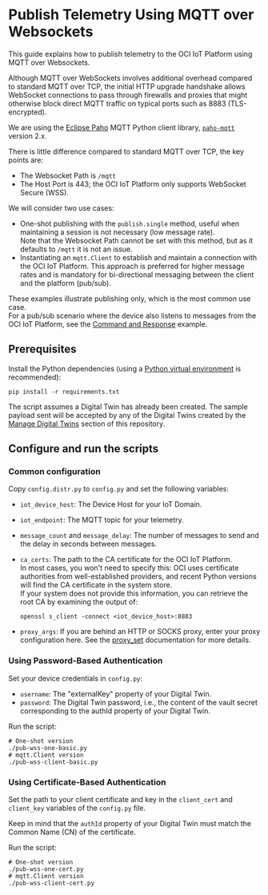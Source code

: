 # Publish Telemetry Using MQTT over Websockets

This guide explains how to publish telemetry to the OCI IoT Platform using MQTT over Websockets.

Although MQTT over WebSockets involves additional overhead compared to standard MQTT
over TCP, the initial HTTP upgrade handshake allows WebSocket connections to pass
through firewalls and proxies that might otherwise block direct MQTT traffic on typical
ports such as 8883 (TLS-encrypted).

We are using the [Eclipse Paho](http://eclipse.org/paho/) MQTT Python client library,
[`paho-mqtt`](https://pypi.org/project/paho-mqtt/) version 2.x.

There is little difference compared to standard MQTT over TCP, the key points are:

- The Websocket Path is `/mqtt`
- The Host Port is 443; the OCI IoT Platform only supports WebSocket Secure (WSS).

We will consider two use cases:

- One-shot publishing with the `publish.single` method, useful when maintaining a
  session is not necessary (low message rate).  
  Note that the Websocket Path cannot be set with this method, but as it defaults
  to `/mqtt` it is not an issue.
- Instantiating an `mqtt.Client` to establish and maintain a connection with the OCI
  IoT Platform. This approach is preferred for higher message rates and is mandatory for
  bi-directional messaging between the client and the platform (pub/sub).

These examples illustrate publishing only, which is the most common use case.  
For a pub/sub scenario where the device also listens to messages from the OCI IoT Platform,
see the [Command and Response](../../..) example.

## Prerequisites

Install the Python dependencies
(using a [Python virtual environment](https://docs.python.org/3/library/venv.html) is recommended):

```shell
pip install -r requirements.txt
```

The script assumes a Digital Twin has already been created.
The sample payload sent will be accepted by any of the Digital Twins created by the
[Manage Digital Twins](../../script/manage-dt/) section of this repository.

## Configure and run the scripts

### Common configuration

Copy `config.distr.py` to `config.py` and set the following variables:

- `iot_device_host`: The Device Host for your IoT Domain.
- `iot_endpoint`: The  MQTT topic for your telemetry.
- `message_count` and `message_delay`: The number of messages to send and the delay in
  seconds between messages.
- `ca_certs`: The path to the CA certificate for the OCI IoT Platform.  
  In most cases, you won't need to specify this: OCI uses certificate authorities from
  well-established providers, and recent Python versions will find the CA certificate
  in the system store.  
  If your system does not provide this information, you can retrieve the root CA by
  examining the output of:

  ```shell
  openssl s_client -connect <iot_device_host>:8883
  ```

- `proxy_args`: If you are behind an HTTP or SOCKS proxy, enter your proxy configuration
  here. See the
  [proxy_set](https://eclipse.dev/paho/files/paho.mqtt.python/html/client.html#paho.mqtt.client.Client.proxy_set)
  documentation for more details.

### Using Password-Based Authentication

Set your device credentials in `config.py`:

- `username`: The "externalKey" property of your Digital Twin.
- `password`: The Digital Twin password, i.e., the content of the vault secret
  corresponding to the authId property of your Digital Twin.

Run the script:

```shell
# One-shot version
./pub-wss-one-basic.py
# mqtt.Client version
./pub-wss-client-basic.py
```

### Using Certificate-Based Authentication

Set the path to your client certificate and key in the `client_cert` and `client_key`
variables of the `config.py` file.

Keep in mind that the `authId` property of your Digital Twin must match the
Common Name (CN) of the certificate.

Run the script:

```shell
# One-shot version
./pub-wss-one-cert.py
# mqtt.Client version
./pub-wss-client-cert.py
```
